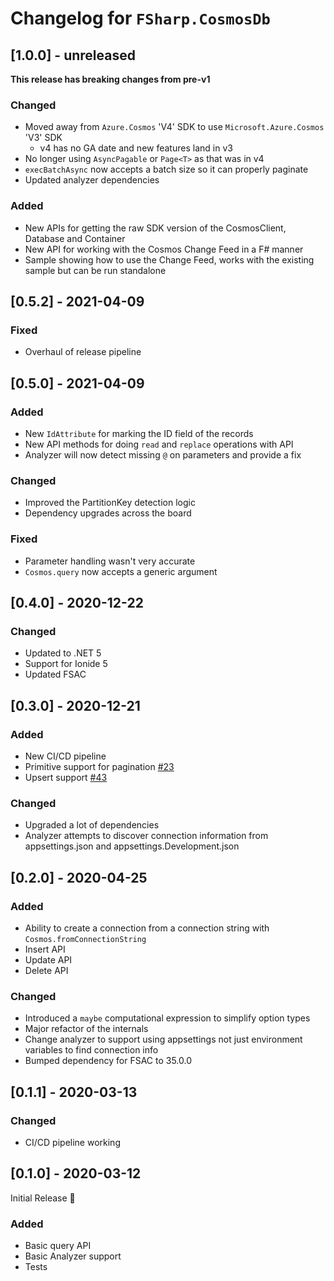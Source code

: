 # Changelog for `FSharp.CosmosDb`

## [1.0.0] - unreleased

**This release has breaking changes from pre-v1**

### Changed

- Moved away from `Azure.Cosmos` 'V4' SDK to use `Microsoft.Azure.Cosmos` 'V3' SDK
  - v4 has no GA date and new features land in v3
- No longer using `AsyncPagable` or `Page<T>` as that was in v4
- `execBatchAsync` now accepts a batch size so it can properly paginate
- Updated analyzer dependencies

### Added

- New APIs for getting the raw SDK version of the CosmosClient, Database and Container
- New API for working with the Cosmos Change Feed in a F# manner
- Sample showing how to use the Change Feed, works with the existing sample but can be run standalone

## [0.5.2] - 2021-04-09

### Fixed

- Overhaul of release pipeline

## [0.5.0] - 2021-04-09

### Added

- New `IdAttribute` for marking the ID field of the records
- New API methods for doing `read` and `replace` operations with API
- Analyzer will now detect missing `@` on parameters and provide a fix

### Changed

- Improved the PartitionKey detection logic
- Dependency upgrades across the board

### Fixed

- Parameter handling wasn't very accurate
- `Cosmos.query` now accepts a generic argument

## [0.4.0] - 2020-12-22

### Changed

- Updated to .NET 5
- Support for Ionide 5
- Updated FSAC

## [0.3.0] - 2020-12-21

### Added

- New CI/CD pipeline
- Primitive support for pagination [#23](https://github.com/aaronpowell/FSharp.CosmosDb/issues/23)
- Upsert support [#43](https://github.com/aaronpowell/FSharp.CosmosDb/issues/43)

### Changed

- Upgraded a lot of dependencies
- Analyzer attempts to discover connection information from appsettings.json and appsettings.Development.json

## [0.2.0] - 2020-04-25

### Added

- Ability to create a connection from a connection string with `Cosmos.fromConnectionString`
- Insert API
- Update API
- Delete API

### Changed

- Introduced a `maybe` computational expression to simplify option types
- Major refactor of the internals
- Change analyzer to support using appsettings not just environment variables to find connection info
- Bumped dependency for FSAC to 35.0.0

## [0.1.1] - 2020-03-13

### Changed

- CI/CD pipeline working

## [0.1.0] - 2020-03-12

Initial Release :tada:

### Added

- Basic query API
- Basic Analyzer support
- Tests
